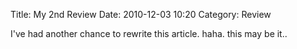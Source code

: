 Title: My 2nd Review
Date: 2010-12-03 10:20
Category: Review

I've had another chance to rewrite this article.
haha. this may be it..
